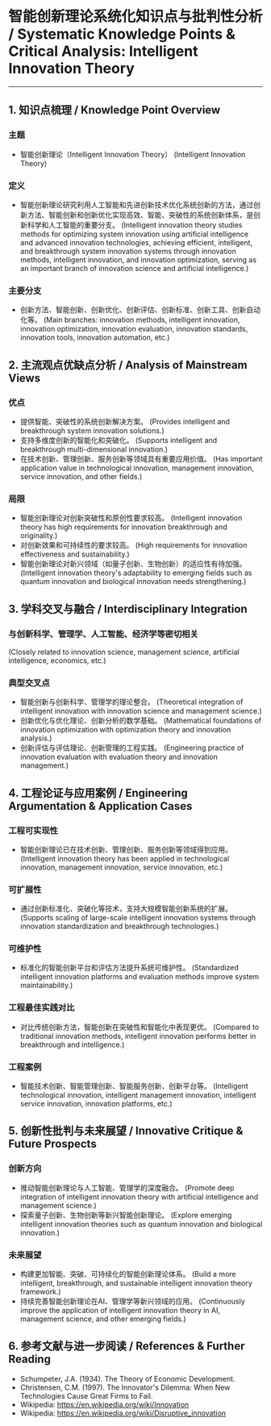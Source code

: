 # 智能创新理论系统化知识点与批判性分析 / Systematic Knowledge Points & Critical Analysis: Intelligent Innovation Theory

---

## 1. 知识点梳理 / Knowledge Point Overview

### 主题

- 智能创新理论（Intelligent Innovation Theory）
  (Intelligent Innovation Theory)

### 定义

- 智能创新理论研究利用人工智能和先进创新技术优化系统创新的方法，通过创新方法、智能创新和创新优化实现高效、智能、突破性的系统创新体系，是创新科学和人工智能的重要分支。
  (Intelligent innovation theory studies methods for optimizing system innovation using artificial intelligence and advanced innovation technologies, achieving efficient, intelligent, and breakthrough system innovation systems through innovation methods, intelligent innovation, and innovation optimization, serving as an important branch of innovation science and artificial intelligence.)

### 主要分支

- 创新方法、智能创新、创新优化、创新评估、创新标准、创新工具、创新自动化等。
  (Main branches: innovation methods, intelligent innovation, innovation optimization, innovation evaluation, innovation standards, innovation tools, innovation automation, etc.)

## 2. 主流观点优缺点分析 / Analysis of Mainstream Views

### 优点

- 提供智能、突破性的系统创新解决方案。
  (Provides intelligent and breakthrough system innovation solutions.)
- 支持多维度创新的智能化和突破化。
  (Supports intelligent and breakthrough multi-dimensional innovation.)
- 在技术创新、管理创新、服务创新等领域具有重要应用价值。
  (Has important application value in technological innovation, management innovation, service innovation, and other fields.)

### 局限

- 智能创新理论对创新突破性和原创性要求较高。
  (Intelligent innovation theory has high requirements for innovation breakthrough and originality.)
- 对创新效果和可持续性的要求较高。
  (High requirements for innovation effectiveness and sustainability.)
- 智能创新理论对新兴领域（如量子创新、生物创新）的适应性有待加强。
  (Intelligent innovation theory's adaptability to emerging fields such as quantum innovation and biological innovation needs strengthening.)

## 3. 学科交叉与融合 / Interdisciplinary Integration

### 与创新科学、管理学、人工智能、经济学等密切相关

  (Closely related to innovation science, management science, artificial intelligence, economics, etc.)

### 典型交叉点

- 智能创新与创新科学、管理学的理论整合。
  (Theoretical integration of intelligent innovation with innovation science and management science.)
- 创新优化与优化理论、创新分析的数学基础。
  (Mathematical foundations of innovation optimization with optimization theory and innovation analysis.)
- 创新评估与评估理论、创新管理的工程实践。
  (Engineering practice of innovation evaluation with evaluation theory and innovation management.)

## 4. 工程论证与应用案例 / Engineering Argumentation & Application Cases

### 工程可实现性

- 智能创新理论已在技术创新、管理创新、服务创新等领域得到应用。
  (Intelligent innovation theory has been applied in technological innovation, management innovation, service innovation, etc.)

### 可扩展性

- 通过创新标准化、突破化等技术，支持大规模智能创新系统的扩展。
  (Supports scaling of large-scale intelligent innovation systems through innovation standardization and breakthrough technologies.)

### 可维护性

- 标准化的智能创新平台和评估方法提升系统可维护性。
  (Standardized intelligent innovation platforms and evaluation methods improve system maintainability.)

### 工程最佳实践对比

- 对比传统创新方法，智能创新在突破性和智能化中表现更优。
  (Compared to traditional innovation methods, intelligent innovation performs better in breakthrough and intelligence.)

### 工程案例

- 智能技术创新、智能管理创新、智能服务创新、创新平台等。
  (Intelligent technological innovation, intelligent management innovation, intelligent service innovation, innovation platforms, etc.)

## 5. 创新性批判与未来展望 / Innovative Critique & Future Prospects

### 创新方向

- 推动智能创新理论与人工智能、管理学的深度融合。
  (Promote deep integration of intelligent innovation theory with artificial intelligence and management science.)
- 探索量子创新、生物创新等新兴智能创新理论。
  (Explore emerging intelligent innovation theories such as quantum innovation and biological innovation.)

### 未来展望

- 构建更加智能、突破、可持续化的智能创新理论体系。
  (Build a more intelligent, breakthrough, and sustainable intelligent innovation theory framework.)
- 持续完善智能创新理论在AI、管理学等新兴领域的应用。
  (Continuously improve the application of intelligent innovation theory in AI, management science, and other emerging fields.)

## 6. 参考文献与进一步阅读 / References & Further Reading

- Schumpeter, J.A. (1934). The Theory of Economic Development.
- Christensen, C.M. (1997). The Innovator's Dilemma: When New Technologies Cause Great Firms to Fail.
- Wikipedia: <https://en.wikipedia.org/wiki/Innovation>
- Wikipedia: <https://en.wikipedia.org/wiki/Disruptive_innovation>
